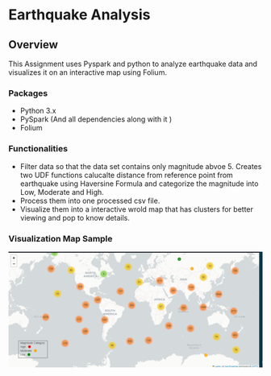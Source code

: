 # Earthquake Analysis 

## Overview 

This Assignment uses Pyspark and python  to analyze earthquake data and visualizes it on an interactive map using Folium. 

### Packages

- Python 3.x
- PySpark (And all dependencies along with it )
- Folium 

### Functionalities  

* Filter data so that the data set contains only magnitude abvoe 5.
  Creates two UDF functions calucalte distance from reference point from earthquake using Haversine Formula and 
          categorize the magnitude into Low, Moderate and High.
* Process them into one processed csv file.
* Visualize them into a interactive wrold map that has clusters for better viewing and pop to know details. 


### Visualization Map Sample

![alt text](https://github.com/eyepatchash/earthquake_analysis/blob/main/SampleImage/Map.png?raw=true)
